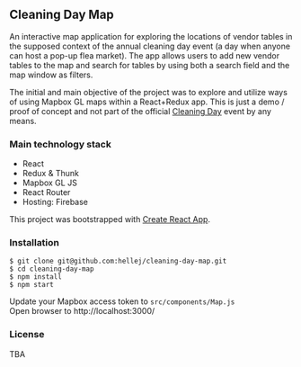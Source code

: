 
## Cleaning Day Map
An interactive map application for exploring the locations of vendor tables in the supposed context of the annual cleaning day event (a day when anyone can host a pop-up flea market). The app allows users to add new vendor tables to the map and search for tables by using both a search field and the map window as filters.

The initial and main objective of the project was to explore and utilize ways of using Mapbox GL maps within a React+Redux app. This is just a demo / proof of concept and not part of the official [Cleaning Day](http://siivouspaiva.com/en/info/basics-of-cleaning-day) event by any means. 

### Main technology stack
* React
* Redux & Thunk
* Mapbox GL JS
* React Router
* Hosting: Firebase

This project was bootstrapped with [Create React App](https://github.com/facebookincubator/create-react-app).

### Installation
```
$ git clone git@github.com:hellej/cleaning-day-map.git
$ cd cleaning-day-map
$ npm install
$ npm start
```
Update your Mapbox access token to `src/components/Map.js`<br>
Open browser to http://localhost:3000/

### License
TBA